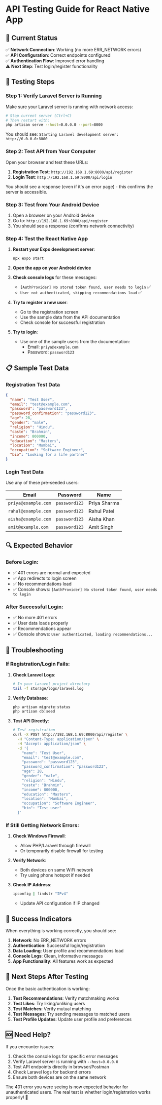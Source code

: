 # API Testing Guide for React Native App

## 🎯 Current Status

✅ **Network Connection**: Working (no more ERR_NETWORK errors)  
✅ **API Configuration**: Correct endpoints configured  
✅ **Authentication Flow**: Improved error handling  
⚠️ **Next Step**: Test login/register functionality  

## 🧪 Testing Steps

### Step 1: Verify Laravel Server is Running

Make sure your Laravel server is running with network access:

```bash
# Stop current server (Ctrl+C)
# Then restart with:
php artisan serve --host=0.0.0.0 --port=8000
```

You should see: `Starting Laravel development server: http://0.0.0.0:8000`

### Step 2: Test API from Your Computer

Open your browser and test these URLs:

1. **Registration Test**: `http://192.168.1.69:8000/api/register`
2. **Login Test**: `http://192.168.1.69:8000/api/login`

You should see a response (even if it's an error page) - this confirms the server is accessible.

### Step 3: Test from Your Android Device

1. Open a browser on your Android device
2. Go to: `http://192.168.1.69:8000/api/register`
3. You should see a response (confirms network connectivity)

### Step 4: Test the React Native App

1. **Restart your Expo development server**:
   ```bash
   npx expo start
   ```

2. **Open the app on your Android device**

3. **Check console logs** for these messages:
   - `[AuthProvider] No stored token found, user needs to login` ✅
   - `User not authenticated, skipping recommendations load` ✅

4. **Try to register a new user**:
   - Go to the registration screen
   - Use the sample data from the API documentation
   - Check console for successful registration

5. **Try to login**:
   - Use one of the sample users from the documentation:
     - Email: `priya@example.com`
     - Password: `password123`

## 📋 Sample Test Data

### Registration Test Data

```json
{
  "name": "Test User",
  "email": "test@example.com",
  "password": "password123",
  "password_confirmation": "password123",
  "age": 28,
  "gender": "male",
  "religion": "Hindu",
  "caste": "Brahmin",
  "income": 800000,
  "education": "Masters",
  "location": "Mumbai",
  "occupation": "Software Engineer",
  "bio": "Looking for a life partner"
}
```

### Login Test Data

Use any of these pre-seeded users:

| Email | Password | Name |
|-------|----------|------|
| `priya@example.com` | `password123` | Priya Sharma |
| `rahul@example.com` | `password123` | Rahul Patel |
| `aisha@example.com` | `password123` | Aisha Khan |
| `amit@example.com` | `password123` | Amit Singh |

## 🔍 Expected Behavior

### Before Login:
- ✅ 401 errors are normal and expected
- ✅ App redirects to login screen
- ✅ No recommendations load
- ✅ Console shows: `[AuthProvider] No stored token found, user needs to login`

### After Successful Login:
- ✅ No more 401 errors
- ✅ User data loads properly
- ✅ Recommendations appear
- ✅ Console shows: `User authenticated, loading recommendations...`

## 🐛 Troubleshooting

### If Registration/Login Fails:

1. **Check Laravel Logs**:
   ```bash
   # In your Laravel project directory
   tail -f storage/logs/laravel.log
   ```

2. **Verify Database**:
   ```bash
   php artisan migrate:status
   php artisan db:seed
   ```

3. **Test API Directly**:
   ```bash
   # Test registration
   curl -X POST http://192.168.1.69:8000/api/register \
     -H "Content-Type: application/json" \
     -H "Accept: application/json" \
     -d '{
       "name": "Test User",
       "email": "test@example.com",
       "password": "password123",
       "password_confirmation": "password123",
       "age": 28,
       "gender": "male",
       "religion": "Hindu",
       "caste": "Brahmin",
       "income": 800000,
       "education": "Masters",
       "location": "Mumbai",
       "occupation": "Software Engineer",
       "bio": "Test user"
     }'
   ```

### If Still Getting Network Errors:

1. **Check Windows Firewall**:
   - Allow PHP/Laravel through firewall
   - Or temporarily disable firewall for testing

2. **Verify Network**:
   - Both devices on same WiFi network
   - Try using phone hotspot if needed

3. **Check IP Address**:
   ```bash
   ipconfig | findstr "IPv4"
   ```
   - Update API configuration if IP changed

## 🎉 Success Indicators

When everything is working correctly, you should see:

1. **Network**: No ERR_NETWORK errors
2. **Authentication**: Successful login/registration
3. **Data Loading**: User profile and recommendations load
4. **Console Logs**: Clean, informative messages
5. **App Functionality**: All features work as expected

## 📱 Next Steps After Testing

Once the basic authentication is working:

1. **Test Recommendations**: Verify matchmaking works
2. **Test Likes**: Try liking/unliking users
3. **Test Matches**: Verify mutual matching
4. **Test Messages**: Try sending messages to matched users
5. **Test Profile Updates**: Update user profile and preferences

## 🆘 Need Help?

If you encounter issues:

1. Check the console logs for specific error messages
2. Verify Laravel server is running with `--host=0.0.0.0`
3. Test API endpoints directly in browser/Postman
4. Check Laravel logs for backend errors
5. Ensure both devices are on the same network

The 401 error you were seeing is now expected behavior for unauthenticated users. The real test is whether login/registration works properly! 🚀
